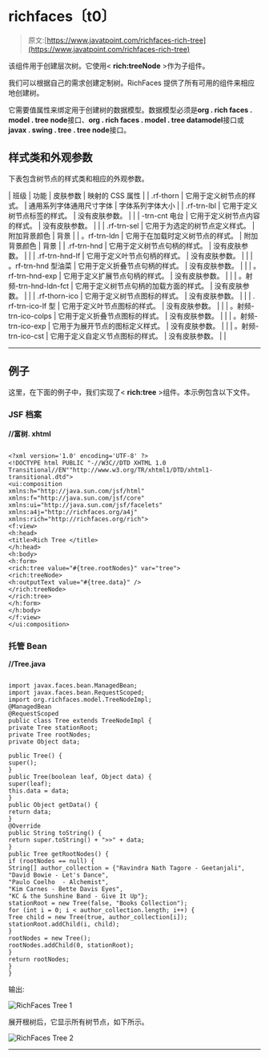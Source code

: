 # richfaces〔t0〕

> 原文:[https://www.javatpoint.com/richfaces-rich-tree](https://www.javatpoint.com/richfaces-rich-tree)

该组件用于创建层次树。它使用< **rich:treeNode** >作为子组件。

我们可以根据自己的需求创建定制树。RichFaces 提供了所有可用的组件来相应地创建树。

它需要值属性来绑定用于创建树的数据模型。数据模型必须是**org . rich faces . model . tree node**接口、**org . rich faces . model . tree datamodel**接口或**javax . swing . tree . tree node**接口。

## 样式类和外观参数

下表包含树节点的样式类和相应的外观参数。

| 班级 | 功能 | 皮肤参数 | 映射的 CSS 属性 |
| .rf-thorn | 它用于定义树节点的样式。 | 通用系列字体通用尺寸字体 | 字体系列字体大小 |
| .rf-trn-lbl | 它用于定义树节点标签的样式。 | 没有皮肤参数。 |  |
| -trn-cnt 电台 | 它用于定义树节点内容的样式。 | 没有皮肤参数。 |  |
| .rf-trn-sel | 它用于为选定的树节点定义样式。 | 附加背景颜色 | 背景 |
| 。rf-trn-ldn | 它用于在加载时定义树节点的样式。 | 附加背景颜色 | 背景 |
| .rf-trn-hnd | 它用于定义树节点句柄的样式。 | 没有皮肤参数。 |  |
| .rf-trn-hnd-lf | 它用于定义叶节点句柄的样式。 | 没有皮肤参数。 |  |
| 。rf-trn-hnd 型油菜 | 它用于定义折叠节点句柄的样式。 | 没有皮肤参数。 |  |
| 。rf-trn-hnd-exp | 它用于定义扩展节点句柄的样式。 | 没有皮肤参数。 |  |
| 。射频-trn-hnd-ldn-fct | 它用于定义树节点句柄的加载方面的样式。 | 没有皮肤参数。 |  |
| .rf-thorn-ico | 它用于定义树节点图标的样式。 | 没有皮肤参数。 |  |
| . rf-trn-ico-lf 型 | 它用于定义叶节点图标的样式。 | 没有皮肤参数。 |  |
| 。射频-trn-ico-colps | 它用于定义折叠节点图标的样式。 | 没有皮肤参数。 |  |
| 。射频-trn-ico-exp | 它用于为展开节点的图标定义样式。 | 没有皮肤参数。 |  |
| 。射频-trn-ico-cst | 它用于定义自定义节点图标的样式。 | 没有皮肤参数。 |  |

* * *

## 例子

这里，在下面的例子中，我们实现了< **rich:tree** >组件。本示例包含以下文件。

### JSF 档案

**//富树. xhtml**

```

<?xml version='1.0' encoding='UTF-8' ?>
<!DOCTYPE html PUBLIC "-//W3C//DTD XHTML 1.0 Transitional//EN""http://www.w3.org/TR/xhtml1/DTD/xhtml1-transitional.dtd">
<ui:composition 
xmlns:h="http://java.sun.com/jsf/html"
xmlns:f="http://java.sun.com/jsf/core"
xmlns:ui="http://java.sun.com/jsf/facelets"
xmlns:a4j="http://richfaces.org/a4j"
xmlns:rich="http://richfaces.org/rich">
<f:view>
<h:head>
<title>Rich Tree </title>
</h:head>
<h:body>
<h:form>
<rich:tree value="#{tree.rootNodes}" var="tree">
<rich:treeNode>
<h:outputText value="#{tree.data}" />
</rich:treeNode>
</rich:tree>
</h:form>
</h:body>
</f:view>
</ui:composition>

```

### 托管 Bean

**//Tree.java**

```

import javax.faces.bean.ManagedBean;
import javax.faces.bean.RequestScoped;
import org.richfaces.model.TreeNodeImpl;
@ManagedBean
@RequestScoped
public class Tree extends TreeNodeImpl {
private Tree stationRoot;
private Tree rootNodes;
private Object data;

public Tree() {
super();
}
public Tree(boolean leaf, Object data) {
super(leaf);
this.data = data;
}
public Object getData() {
return data;
}
@Override
public String toString() {
return super.toString() + ">>" + data;
}
public Tree getRootNodes() {
if (rootNodes == null) {
String[] author_collection = {"Ravindra Nath Tagore - Geetanjali",
"David Bowie - Let's Dance",
"Paulo Coelho  - Alchemist",
"Kim Carnes - Bette Davis Eyes",
"KC & the Sunshine Band - Give It Up"};
stationRoot = new Tree(false, "Books Collection");
for (int i = 0; i < author_collection.length; i++) {
Tree child = new Tree(true, author_collection[i]);
stationRoot.addChild(i, child);
}
rootNodes = new Tree();
rootNodes.addChild(0, stationRoot);
}
return rootNodes;
}
}

```

输出:

![RichFaces Tree 1](../Images/5c0fed2813742e3040dd3ed2ffa069c7.png)

展开根树后，它显示所有树节点，如下所示。

![RichFaces Tree 2](../Images/966ab015ab743df99edf6c909cc485d1.png)

* * *